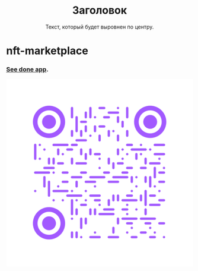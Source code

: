 <div style="text-align:center">

# Заголовок

Текст, который будет выровнен по центру.

</div>

# nft-marketplace

### [See done app](https://lifiij.github.io/nft-marketplace/).

![For open site](/QRcode.png)
